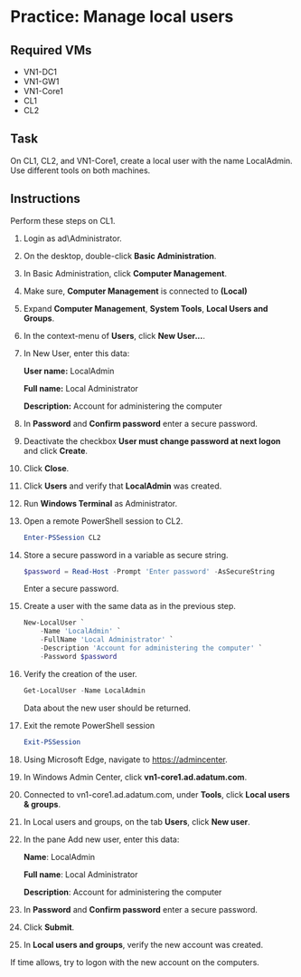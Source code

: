 # Practice: Manage local users

## Required VMs

* VN1-DC1
* VN1-GW1
* VN1-Core1
* CL1
* CL2

## Task

On CL1, CL2, and VN1-Core1, create a local user with the name LocalAdmin. Use different tools on both machines.

## Instructions

Perform these steps on CL1.

1. Login as ad\Administrator.
1. On the desktop, double-click **Basic Administration**.
1. In Basic Administration, click **Computer Management**.
1. Make sure, **Computer Management** is connected to **(Local)**
1. Expand **Computer Management**, **System Tools**,  **Local Users and Groups**.
1. In the context-menu of **Users**, click **New User...**.
1. In New User, enter this data:

    **User name:** LocalAdmin

    **Full name:** Local Administrator

    **Description:** Account for administering the computer

1. In **Password** and **Confirm password** enter a secure password.
1. Deactivate the checkbox **User must change password at next logon** and click **Create**.
1. Click **Close**.
1. Click **Users** and verify that **LocalAdmin** was created.
1. Run **Windows Terminal** as Administrator.
1. Open a remote PowerShell session to CL2.

    ````powershell
    Enter-PSSession CL2
    ````

1. Store a secure password in a variable as secure string.

    ````powershell
    $password = Read-Host -Prompt 'Enter password' -AsSecureString
    ````

    Enter a secure password.

1. Create a user with the same data as in the previous step.

    ````powershell
    New-LocalUser `
        -Name 'LocalAdmin' `
        -FullName 'Local Administrator' `
        -Description 'Account for administering the computer' `
        -Password $password
    ````

1. Verify the creation of the user.

    ````powershell
    Get-LocalUser -Name LocalAdmin
    ````

    Data about the new user should be returned.

1. Exit the remote PowerShell session

    ````powershell
    Exit-PSSession
    ````

1. Using Microsoft Edge, navigate to <https://admincenter>.
1. In Windows Admin Center, click **vn1-core1.ad.adatum.com**.
1. Connected to vn1-core1.ad.adatum.com, under **Tools**, click **Local users & groups**.
1. In Local users and groups, on the tab **Users**, click **New user**.
1. In the pane Add new user, enter this data:

    **Name**: LocalAdmin

    **Full name**: Local Administrator

    **Description**: Account for administering the computer

1. In **Password** and **Confirm password** enter a secure password.
1. Click **Submit**.
1. In **Local users and groups**, verify the new account was created.

If time allows, try to logon with the new account on the computers.
